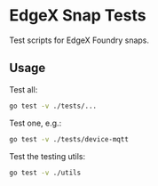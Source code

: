 # EdgeX Snap Tests
Test scripts for EdgeX Foundry snaps.

## Usage
Test all:
```bash
go test -v ./tests/...
```

Test one, e.g.:
```bash
go test -v ./tests/device-mqtt
```

Test the testing utils:
```bash
go test -v ./utils
```